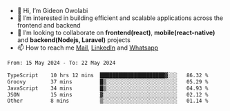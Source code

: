 - 👋 Hi, I’m Gideon Owolabi
- 👀 I’m interested in building efficient and scalable applications across the frontend and backend
- 💞️ I’m looking to collaborate on <b>frontend(react)</b>, <b>mobile(react-native)</b> and <b>backend(Nodejs, Laravel)</b> projects
- 📫 How to reach me <a href="mailto:gideoniyin2021@gmail.com">Mail</a>, <a href="https://www.linkedin.com/in/gideon-owolabi-9b667a232/">LinkedIn</a> and <a href="https://wa.me/2348055377085">Whatsapp</a>

<!---
gude1/gude1 is a ✨ special ✨ repository because its `README.md` (this file) appears on your GitHub profile.
You can click the Preview link to take a look at your changes.
--->

<!--START_SECTION:waka-->

```txt
From: 15 May 2024 - To: 22 May 2024

TypeScript    10 hrs 12 mins  █████████████████████▓░░░   86.32 %
Groovy        37 mins         █▒░░░░░░░░░░░░░░░░░░░░░░░   05.29 %
JavaScript    34 mins         █▒░░░░░░░░░░░░░░░░░░░░░░░   04.93 %
JSON          15 mins         ▓░░░░░░░░░░░░░░░░░░░░░░░░   02.12 %
Other         8 mins          ▒░░░░░░░░░░░░░░░░░░░░░░░░   01.14 %
```

<!--END_SECTION:waka-->
